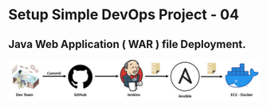# Setup Simple DevOps Project - 04

## Java Web Application ( WAR ) file Deployment.

![project 4](images/simple-devops-04.png)